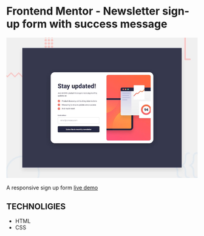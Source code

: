 # Frontend Mentor - Newsletter sign-up form with success message

![Design preview for the Newsletter sign-up form with success message coding challenge](./preview.jpg)

A responsive sign up form 
[live demo](https://news-letter-signup-with-success-message.onrender.com/)

## TECHNOLIGIES 
- HTML
- CSS
